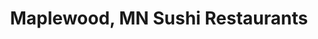 ---
layout: city
title: Maplewood, MN Sushi Restaurants
permalink: /minnesota/maplewood/
stateAbbr: MN
stateName: Minnesota
cityName: Maplewood
---